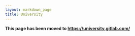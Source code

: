 ```yaml
---
layout: markdown_page
title: University
---
```


**This page has been moved to https://university.gitlab.com/**
